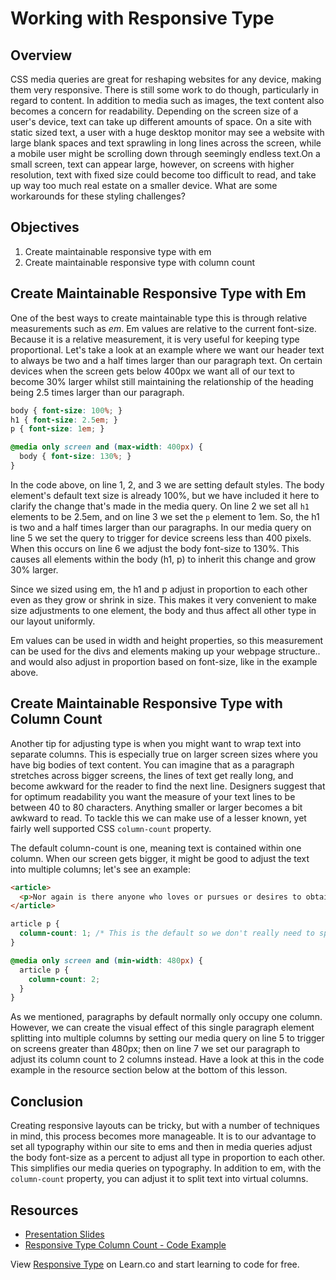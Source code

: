 # Working with Responsive Type

## Overview

CSS media queries are great for reshaping websites for any device, making
them very responsive. There is still some work to do though, particularly
in regard to content. In addition to media such as images, the text content also
becomes a concern for readability. Depending on the screen size of a user's device, text can take up
different amounts of space. On a site with static sized text, a user with a huge
desktop monitor may see a website with large blank spaces and text sprawling in
long lines across the screen, while a mobile user might be scrolling down
through seemingly endless text.On a small screen, text can appear large,
however, on screens with higher resolution, text with fixed size could become
too difficult to read, and take up way too much real estate on a smaller device. 
What are some workarounds for these styling challenges?

## Objectives

1. Create maintainable responsive type with em
2. Create maintainable responsive type with column count

## Create Maintainable Responsive Type with Em

One of the best ways to create maintainable type this is through relative
measurements such as _em_. Em values are relative to the current font-size.
Because it is a relative measurement, it is very useful for keeping type
proportional. Let's take a look at an example where we want our header text
to always be two and a half times larger than our paragraph text. On certain
devices when the screen gets below 400px we want all of our text to become
30% larger whilst still maintaining the relationship of the heading being
2.5 times larger than our paragraph.

```css
body { font-size: 100%; }
h1 { font-size: 2.5em; }
p { font-size: 1em; }

@media only screen and (max-width: 400px) {
  body { font-size: 130%; }  
}
```

In the code above, on line 1, 2, and 3 we are setting default styles. The body
element's default text size is already 100%, but we have included it here to
clarify the change that's made in the media query. On line 2 we set all `h1`
elements to be 2.5em, and on line 3 we set the `p` element to 1em. So, the h1 is
two and a half times larger than our paragraphs. In our media query on line 5 we
set the query to trigger for device screens less than 400 pixels. When this
occurs on line 6 we adjust the body font-size to 130%. This causes all elements
within the body (h1, p) to inherit this change and grow 30% larger.

Since we sized using em, the h1 and p adjust in proportion to each other even as
they grow or shrink in size. This makes it very convenient to make size
adjustments to one element, the body and thus affect all other type in our
layout uniformly.

Em values can be used in width and height properties, so this measurement can be
used for the divs and elements making up your webpage structure.. and would also
adjust in proportion based on font-size, like in the example above.

## Create Maintainable Responsive Type with  Column Count

Another tip for adjusting type is when you might want to wrap text into separate
columns. This is especially true on larger screen sizes where you have big bodies
of text content. You can imagine that as a paragraph stretches across bigger screens,
the lines of text get really long, and become awkward for the reader to find the next
line. Designers suggest that for optimum readability you want the measure of your
text lines to be between 40 to 80 characters. Anything smaller or larger becomes a
bit awkward to read. To tackle this we can make use of a lesser known, yet fairly
well supported CSS `column-count` property.

The default column-count is one, meaning text is contained within one column. When
our screen gets bigger, it might be good to adjust the text into multiple columns;
let's see an example:

```html
<article>
  <p>Nor again is there anyone who loves or pursues or desires to obtain pain of itself, because it is pain, but occasionally circumstances occur in which toil and pain can procure him some great pleasure. To take a trivial example, which of us ever undertakes laborious physical exercise, except to obtain some advantage from it? But who has any right to find fault with a man who chooses to enjoy a pleasure that has no annoying consequences, or one who avoids a pain that produces no resultant pleasure?</p>
</article>
```

```css
article p {
  column-count: 1; /* This is the default so we don't really need to specify */
}

@media only screen and (min-width: 480px) {
  article p {
    column-count: 2;  
  }
}
```

As we mentioned, paragraphs by default normally only occupy one column. However,
we can create the visual effect of this single paragraph element splitting into
multiple columns by setting our media query on line 5 to trigger on screens
greater than 480px; then on line 7 we set our paragraph to adjust its column
count to 2 columns instead. Have a look at this in the code example in the
resource section below at the bottom of this lesson.

## Conclusion

Creating responsive layouts can be tricky, but with a number of techniques in mind,
this process becomes more manageable. It is to our advantage to set all typography
within our site to ems and then in media queries adjust the body font-size as a
percent to adjust all type in proportion to each other. This simplifies our media
queries on typography. In addition to em, with the `column-count` property, you
can adjust it to split text into virtual columns.

## Resources

- [Presentation Slides](https://docs.google.com/presentation/d/1j_i5pGPB5lHbgr4fpdUDheRBv2kAeOk_yhfd1Uc2f3s/edit?usp=sharing)
- [Responsive Type Column Count - Code Example](http://jsfiddle.net/flatiron_school/vy43K/2/)

<p class='util--hide'>View <a href='https://learn.co/lessons/responsive-type'>Responsive Type</a> on Learn.co and start learning to code for free.</p>
